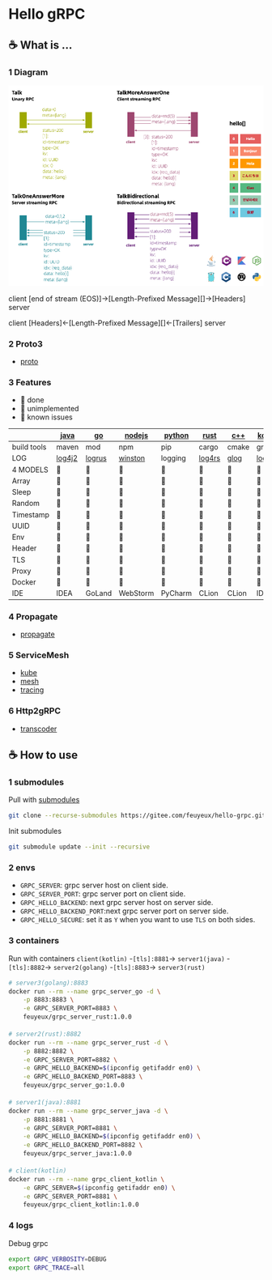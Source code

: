 # Hello gRPC

## :coffee: What is ...

### 1 Diagram

![](img/grpc_diagram.png)

client [end of stream (EOS)]->[Length-Prefixed Message][]->[Headers] server

client [Headers]<-[Length-Prefixed Message][]<-[Trailers] server

### 2 Proto3

- [proto](grpc/proto)

### 3 Features

- :apple: done
- :green_apple: unimplemented
- 🥑 known issues

|             | [java](grpc/hello-grpc-java)               | [go](grpc/hello-grpc-go)             | [nodejs](grpc/hello-grpc-)                       | [python](grpc/hello-grpc-python) | [rust](grpc/hello-grpc-rust)     | [c++](grpc/hello-grpc-cpp)             | [kotlin](grpc/hello-grpc-kotlin)           | [c#](grpc/hello-grpc-csharp)              |
| ----------- | ------------------------------------------ | ------------------------------------ | ------------------------------------------------ | -------------------------------- | -------------------------------- | -------------------------------------- | ------------------------------------------ | ----------------------------------------- |
| build tools | maven                                      | mod                                  | npm                                              | pip                              | cargo                            | cmake                                  | gradle                                     | nuget                                     |
| LOG         | [log4j2](https://logging.apache.org/log4j) | [logrus](github.com/sirupsen/logrus) | [winston](https://www.npmjs.com/package/winston) | logging                          | [log4rs](https://docs.rs/log4rs) | [glog](https://github.com/google/glog) | [log4j2](https://logging.apache.org/log4j) | [log4net](https://logging.apache.org/log) |
| 4 MODELS    | :apple:                                    | :apple:                              | :apple:                                          | :apple:                          | :apple:                          | :apple:                                | :apple:                                    | :apple:                                   |
| Array       | :apple:                                    | :apple:                              | :apple:                                          | :apple:                          | :apple:                          | :apple:                                | :apple:                                    | :apple:                                   |
| Sleep       | :apple:                                    | :apple:                              | :apple:                                          | :apple:                          | :apple:                          | :apple:                                | :apple:                                    | :apple:                                   |
| Random      | :apple:                                    | :apple:                              | :apple:                                          | :apple:                          | :apple:                          | :apple:                                | :apple:                                    | :apple:                                   |
| Timestamp   | :apple:                                    | :apple:                              | :apple:                                          | :apple:                          | :apple:                          | :apple:                                | :apple:                                    | :apple:                                   |
| UUID        | :apple:                                    | :apple:                              | :apple:                                          | :apple:                          | :apple:                          | :green_apple:                          | :apple:                                    | :apple:                                   |
| Env         | :apple:                                    | :apple:                              | :apple:                                          | :apple:                          | :apple:                          | :apple:                                | :apple:                                    | :apple:                                   |
| Header      | :apple:                                    | :apple:                              | :apple:                                          | :apple:                          | :apple:                          | :apple:                                | :apple:                                    | :apple:                                   |
| TLS         | :apple:                                    | :apple:                              | 🥑                                                | :apple:                          | :apple:                          | :apple:                                | :apple:                                    | :apple:                                   |
| Proxy       | :apple:                                    | :apple:                              | :apple:                                          | :apple:                          | :apple:                          | :apple:                                | :apple:                                    | :apple:                                   |
| Docker      | :apple:                                    | :apple:                              | :apple:                                          | :apple:                          | :apple:                          | :apple:                                | :apple:                                    | :apple:                                   |
| IDE         | IDEA                                       | GoLand                               | WebStorm                                         | PyCharm                          | CLion                            | CLion                                  | IDEA                                       | Rider                                     |

### 4 Propagate

- [propagate](grpc/propagate)

### 5 ServiceMesh

- [kube](kube)
- [mesh](mesh)
- [tracing](tracing)

### 6 Http2gRPC

- [transcoder](transcoder)

## :coffee: How to use

### 1 submodules

Pull with [submodules](https://git-scm.com/book/zh/v2/Git-工具-子模块)

```bash
git clone --recurse-submodules https://gitee.com/feuyeux/hello-grpc.git
```

Init submodules

```bash
git submodule update --init --recursive
```

### 2 envs

- `GRPC_SERVER`: grpc server host on client side.
- `GRPC_SERVER_PORT`: grpc server port on client side.
- `GRPC_HELLO_BACKEND`: next grpc server host on server side.
- `GRPC_HELLO_BACKEND_PORT`:next grpc server port on server side.
- `GRPC_HELLO_SECURE`: set it as `Y` when you want to use `TLS` on both sides.

### 3 containers

Run with containers
`client(kotlin)` -`[tls]:8881`-> `server1(java)` -`[tls]:8882`-> `server2(golang)` -`[tls]:8883`-> `server3(rust)`

```bash
# server3(golang):8883
docker run --rm --name grpc_server_go -d \
    -p 8883:8883 \
    -e GRPC_SERVER_PORT=8883 \
    feuyeux/grpc_server_rust:1.0.0

# server2(rust):8882
docker run --rm --name grpc_server_rust -d \
    -p 8882:8882 \
    -e GRPC_SERVER_PORT=8882 \
    -e GRPC_HELLO_BACKEND=$(ipconfig getifaddr en0) \
    -e GRPC_HELLO_BACKEND_PORT=8883 \
    feuyeux/grpc_server_go:1.0.0

# server1(java):8881
docker run --rm --name grpc_server_java -d \
    -p 8881:8881 \
    -e GRPC_SERVER_PORT=8881 \
    -e GRPC_HELLO_BACKEND=$(ipconfig getifaddr en0) \
    -e GRPC_HELLO_BACKEND_PORT=8882 \
    feuyeux/grpc_server_java:1.0.0

# client(kotlin)
docker run --rm --name grpc_client_kotlin \
    -e GRPC_SERVER=$(ipconfig getifaddr en0) \
    -e GRPC_SERVER_PORT=8881 \
    feuyeux/grpc_client_kotlin:1.0.0
```

### 4 logs

Debug grpc

```bash
export GRPC_VERBOSITY=DEBUG
export GRPC_TRACE=all
```
